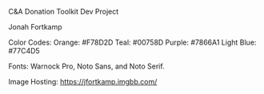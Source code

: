 C&A Donation Toolkit Dev Project

Jonah Fortkamp

Color Codes:
  Orange: #F78D2D
  Teal: #00758D
  Purple: #7866A1
  Light Blue: #77C4D5

Fonts: Warnock Pro, Noto Sans, and Noto Serif.

Image Hosting: https://jfortkamp.imgbb.com/
